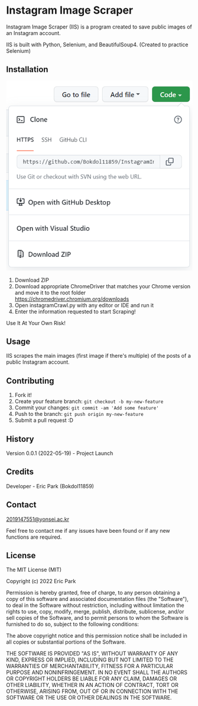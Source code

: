 # Instagram Image Scraper
 
Instagram Image Scraper (IIS) is a program created to save public images of an Instagram account. 

IIS is built with Python, Selenium, and BeautifulSoup4. (Created to practice Selenium)

 
## Installation
 
![img.png](img.png)

1. Download ZIP
2. Download appropriate ChromeDriver that matches your Chrome version and move it to the root folder https://chromedriver.chromium.org/downloads
3. Open instagramCrawl.py with any editor or IDE and run it
4. Enter the information requested to start Scraping!

Use It At Your Own Risk!
 
## Usage
 
IIS scrapes the main images (first image if there's multiple) of the posts of a public Instagram account.

## Contributing
 
1. Fork it!
2. Create your feature branch: `git checkout -b my-new-feature`
3. Commit your changes: `git commit -am 'Add some feature'`
4. Push to the branch: `git push origin my-new-feature`
5. Submit a pull request :D
 
## History
 
Version 0.0.1 (2022-05-19) - Project Launch
 
## Credits
 
Developer - Eric Park (Bokdol11859) 

## Contact

2019147551@yonsei.ac.kr

Feel free to contact me if any issues have been found or if any new functions are required. 

 
## License
 
The MIT License (MIT)

Copyright (c) 2022 Eric Park

Permission is hereby granted, free of charge, to any person obtaining a copy of this software and associated documentation files (the "Software"), to deal in the Software without restriction, including without limitation the rights to use, copy, modify, merge, publish, distribute, sublicense, and/or sell copies of the Software, and to permit persons to whom the Software is furnished to do so, subject to the following conditions:

The above copyright notice and this permission notice shall be included in all copies or substantial portions of the Software.

THE SOFTWARE IS PROVIDED "AS IS", WITHOUT WARRANTY OF ANY KIND, EXPRESS OR IMPLIED, INCLUDING BUT NOT LIMITED TO THE WARRANTIES OF MERCHANTABILITY, FITNESS FOR A PARTICULAR PURPOSE AND NONINFRINGEMENT. IN NO EVENT SHALL THE AUTHORS OR COPYRIGHT HOLDERS BE LIABLE FOR ANY CLAIM, DAMAGES OR OTHER LIABILITY, WHETHER IN AN ACTION OF CONTRACT, TORT OR OTHERWISE, ARISING FROM, OUT OF OR IN CONNECTION WITH THE SOFTWARE OR THE USE OR OTHER DEALINGS IN THE SOFTWARE.

